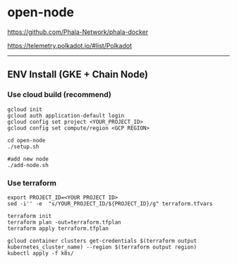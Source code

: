 # open-node
https://github.com/Phala-Network/phala-docker     

https://telemetry.polkadot.io/#list/Polkadot

---
## ENV Install (GKE + Chain Node)
### Use cloud build (recommend)
```
gcloud init
gcloud auth application-default login
gcloud config set project <YOUR_PROJECT_ID>
gcloud config set compute/region <GCP REGION>

cd open-node
./setup.sh

#add new node
./add-node.sh
```

### Use terraform
```
export PROJECT_ID=<YOUR PROJECT ID>
sed -i'' -e  "s/YOUR_PROJECT_ID/${PROJECT_ID}/g" terraform.tfvars

terraform init
terraform plan -out=terraform.tfplan
terraform apply terraform.tfplan

gcloud container clusters get-credentials $(terraform output kubernetes_cluster_name) --region $(terraform output region)
kubectl apply -f k8s/
```